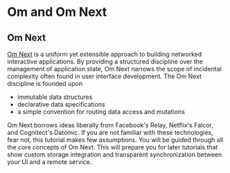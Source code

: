# Om and Om Next



## Om Next

[Om Next](https://github.com/omcljs/om/) is a uniform yet extensible approach to building networked interactive applications. By providing a structured discipline over the management of application state, Om Next narrows the scope of incidental complexity often found in user interface development. The Om Next discipline is founded upon

* immutable data structures
* declarative data specifications
* a simple convention for routing data access and mutations

Om Next borrows ideas liberally from Facebook's Relay, Netflix's Falcor, and Cognitect's Datomic. If you are not familiar with these technologies, fear not, this tutorial makes few assumptions. You will be guided through all the core concepts of Om Next. This will prepare you for later tutorials that show custom storage integration and transparent synchronization between your UI and a remote service.

